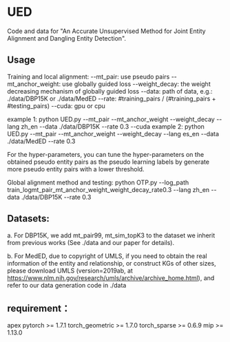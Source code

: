# UED

Code and data for "An Accurate Unsupervised Method for Joint Entity Alignment and Dangling Entity Detection".


## Usage
Training and local alignment:
--mt_pair: use pseudo pairs
--mt_anchor_weight: use globally guided loss
--weight_decay: the weight decreasing mechanism of globally guided loss
--data: path of data, e.g.: ./data/DBP15K or ./data/MedED
--rate: #training_pairs / (#training_pairs + #testing_pairs)
--cuda: gpu or cpu

example 1:
python UED.py --mt_pair --mt_anchor_weight --weight_decay --lang zh_en --data ./data/DBP15K --rate 0.3 --cuda
example 2:
python UED.py --mt_pair --mt_anchor_weight --weight_decay --lang es_en --data ./data/MedED --rate 0.3

For the hyper-parameters, you can tune the hyper-parameters on the obtained pseudo entity pairs as the pseudo learning labels by generate more pseudo entity pairs with a lower threshold. 


Global alignment method and testing:
python OTP.py --log_path train_logmt_pair_mt_anchor_weight_weight_decay_rate0.3 --lang zh_en --data ./data/DBP15K --rate 0.3


## Datasets:
a. For DBP15K, we add mt_pair99, mt_sim_topK3 to the dataset we inherit from previous works (See ./data and our paper for details). 

b. For MedED, due to copyright of UMLS, if you need to obtain the real information of the entity and relationship, or construct KGs of other sizes, please download UMLS (version=2019ab, at https://www.nlm.nih.gov/research/umls/archive/archive_home.html), and refer to our data generation code in ./data





## requirement：
apex
pytorch >= 1.7.1
torch_geometric >= 1.7.0
torch_sparse >= 0.6.9
mip >= 1.13.0